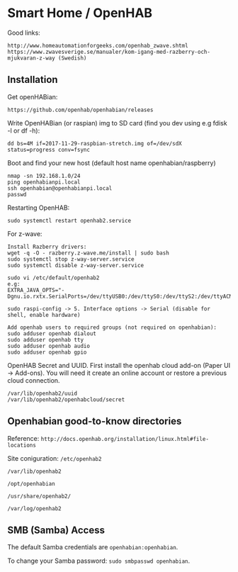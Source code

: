 # Smart Home / OpenHAB

Good links:
```
http://www.homeautomationforgeeks.com/openhab_zwave.shtml
https://www.zwavesverige.se/manualer/kom-igang-med-razberry-och-mjukvaran-z-way (Swedish)
```

## Installation

Get openHABian:
```
https://github.com/openhab/openhabian/releases
```

Write OpenHABian (or raspian) img to SD card (find you dev using e.g fdisk -l or df -h):
```
dd bs=4M if=2017-11-29-raspbian-stretch.img of=/dev/sdX status=progress conv=fsync
```

Boot and find your new host (default host name openhabian/raspberry)
```
nmap -sn 192.168.1.0/24
ping openhabianpi.local
ssh openhabian@openhabianpi.local
passwd
``` 

Restarting OpenHAB:
```
sudo systemctl restart openhab2.service
```

For z-wave:
```
Install Razberry drivers:
wget -q -O - razberry.z-wave.me/install | sudo bash
sudo systemctl stop z-way-server.service 
sudo systemctl disable z-way-server.service 

sudo vi /etc/default/openhab2
e.g:
EXTRA_JAVA_OPTS="-Dgnu.io.rxtx.SerialPorts=/dev/ttyUSB0:/dev/ttyS0:/dev/ttyS2:/dev/ttyACM0:/dev/ttyAMA0"

sudo raspi-config -> 5. Interface options -> Serial (disable for shell, enable hardware) 

Add openhab users to required groups (not required on openhabian):
sudo adduser openhab dialout
sudo adduser openhab tty
sudo adduser openhab audio
sudo adduser openhab gpio
```

OpenHAB Secret and UUID. First install the openhab cloud add-on (Paper UI -> Add-ons). You will need it create an online account or restore a previous cloud connection.
```
/var/lib/openhab2/uuid
/var/lib/openhab2/openhabcloud/secret
```

## Openhabian good-to-know directories
Reference: ```http://docs.openhab.org/installation/linux.html#file-locations```

Site coniguration: ```/etc/openhab2```	

```/var/lib/openhab2```

```/opt/openhabian```

```/usr/share/openhab2/```

```/var/log/openhab2 ```


## SMB (Samba) Access

The default Samba credentials are ```openhabian:openhabian```.

To change your Samba password: ```sudo smbpasswd openhabian```.
